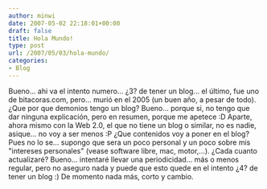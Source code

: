 ```yaml
---
author: minwi
date: 2007-05-02 22:18:01+00:00
draft: false
title: Hola Mundo!
type: post
url: /2007/05/03/hola-mundo/
categories:
- Blog
---
```


Bueno... ahi va el intento numero... ¿3? de tener un blog... el último, fue uno de bitacoras.com, pero... murió en el 2005 (un buen año, a pesar de todo).
¿Que por que demonios tengo un blog? Bueno... porque si, no tengo que dar ninguna explicación, pero en resumen, porque me apetece :D Aparte, ahora mismo con la Web 2.0, el que no tiene un blog o similar, no es nadie, asique... no voy a ser menos :P
¿Que contenidos voy a poner en el blog? Pues no lo se... supongo que sera un poco personal y un poco sobre mis "intereses personales" (vease software libre, mac, motor,...).
¿Cada cuanto actualizaré? Bueno... intentaré llevar una periodicidad... más o menos regular, pero no aseguro nada y puede que esto quede en el intento ¿4? de tener un blog :)
De momento nada más, corto y cambio.
